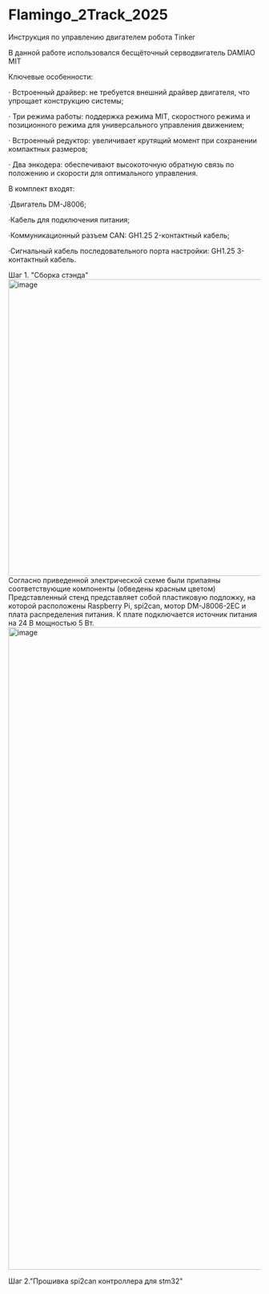 # Flamingo_2Track_2025
Инструкция по управлению двигателем робота Tinker

В данной работе использовался бесщёточный серводвигатель DAMIAO MIT

Ключевые особенности:

· Встроенный драйвер: не требуется внешний драйвер двигателя, что упрощает конструкцию системы;

· Три режима работы: поддержка режима MIT, скоростного режима и позиционного режима для универсального управления движением;

· Встроенный редуктор: увеличивает крутящий момент при сохранении компактных размеров;

· Два энкодера: обеспечивают высокоточную обратную связь по положению и скорости для оптимального управления.

В комплект входят:

·Двигатель DM-J8006;

·Кабель для подключения питания;

·Коммуникационный разъем CAN: GH1.25 2-контактный кабель;

·Сигнальный кабель последовательного порта настройки: GH1.25 3-контактный кабель.

Шаг 1. "Сборка стэнда"
<img width="1280" height="591" alt="image" src="https://github.com/user-attachments/assets/2a928160-9ede-4bf5-81b8-e60dbf5bf9cb" />
Согласно приведенной электрической схеме были припаяны соответствующие компоненты (обведены красным цветом)
Представленный стенд представляет собой пластиковую подложку, на которой расположены Raspberry Pi, spi2can, мотор DM-J8006-2EC и плата распределения питания. К плате подключается источник питания на 24 В мощностью 5 Вт.
<img width="960" height="1280" alt="image" src="https://github.com/user-attachments/assets/d6941119-c670-4db1-aaed-d4e122840045" />

Шаг 2."Прошивка spi2can контроллера для stm32"

